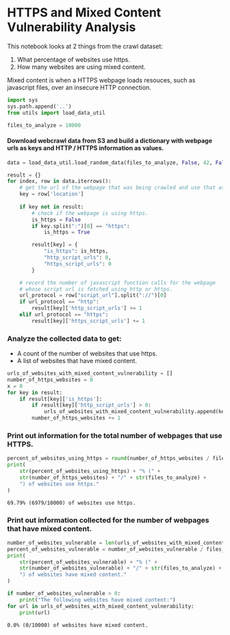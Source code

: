 
# HTTPS and Mixed Content Vulnerability Analysis

This notebook looks at 2 things from the crawl dataset:
1. What percentage of websites use https.
2. How many websites are using mixed content. 

Mixed content is when a HTTPS webpage loads resouces, such as javascript files, over an insecure HTTP connection.


```python
import sys
sys.path.append('..')
from utils import load_data_util
```


```python
files_to_analyze = 10000
```

#### Download webcrawl data from S3 and build a dictionary with webpage urls as keys and HTTP / HTTPS information as values.


```python
data = load_data_util.load_random_data(files_to_analyze, False, 42, False)

result = {}
for index, row in data.iterrows():
    # get the url of the webpage that was being crawled and use that as a unique key.
    key = row['location']
    
    if key not in result:
        # check if the webpage is using https.
        is_https = False
        if key.split(":")[0] == "https":
            is_https = True

        result[key] = {
            "is_https": is_https,
            "http_script_urls": 0,
            "https_script_urls": 0
        }

    # record the number of javascript function calls for the webpage 
    # whose script url is fetched using http or https.
    url_protocol = row["script_url"].split("://")[0]
    if url_protocol == "http":
        result[key]['http_script_urls'] += 1
    elif url_protocol == "https":
        result[key]['https_script_urls'] += 1
```

### Analyze the collected data to get:
* A count of the number of websites that use https.
* A list of websites that have mixed content.


```python
urls_of_websites_with_mixed_content_vulnerability = []
number_of_https_websites = 0
x = 0
for key in result:
    if result[key]['is_https']:
        if result[key]['http_script_urls'] > 0:
            urls_of_websites_with_mixed_content_vulnerability.append(key)
        number_of_https_websites += 1
```

### Print out information for the total number of webpages that use HTTPS.


```python
percent_of_websites_using_https = round(number_of_https_websites / files_to_analyze * 100, 4)
print(
    str(percent_of_websites_using_https) + "% (" + 
    str(number_of_https_websites) + "/" + str(files_to_analyze) + 
    ") of websites use https."
)
```

    69.79% (6979/10000) of websites use https.
    

### Print out information collected for the number of webpages that have mixed content.


```python
number_of_websites_vulnerable = len(urls_of_websites_with_mixed_content_vulnerability)
percent_of_websites_vulnerable = number_of_websites_vulnerable / files_to_analyze * 100
print(
    str(percent_of_websites_vulnerable) + "% (" + 
    str(number_of_websites_vulnerable) + "/" + str(files_to_analyze) + 
    ") of websites have mixed content."
)

if number_of_websites_vulnerable > 0:
    print("The following websites have mixed content:")
for url in urls_of_websites_with_mixed_content_vulnerability:
    print(url)
```

    0.0% (0/10000) of websites have mixed content.
    
